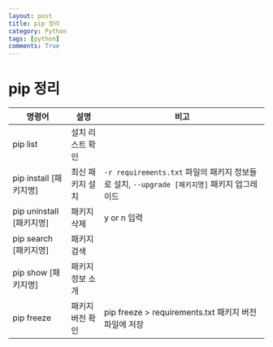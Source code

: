 ```yaml
---
layout: post
title: pip 정리
category: Python
tags: [python]
comments: True
---
```


# pip 정리

|명령어|설명|비고|
|--|--|--|
|pip list|설치 리스트 확인||
|pip install [패키지명]|최신 패키지 설치|`-r requirements.txt` 파일의 패키지 정보들로 설치, `--upgrade [패키지명]` 패키지 업그레이드|
|pip uninstall [패키지명]|패키지 삭제|y or n 입력|
|pip search [패키지명]|패키지 검색||
|pip show [패키지명]|패키지 정보 소개||
|pip freeze|패키지 버전 확인|pip freeze > requirements.txt 패키지 버전 파일에 저장|
